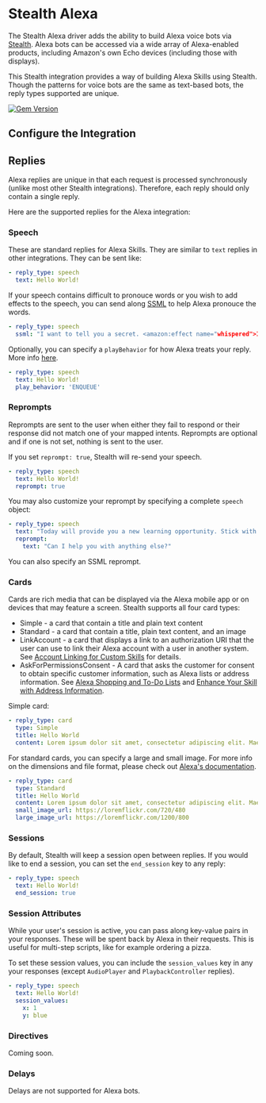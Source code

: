# Stealth Alexa

The Stealth Alexa driver adds the ability to build Alexa voice bots via [Stealth](https://github.com/hellostealth/stealth). Alexa bots can be accessed via a wide array of Alexa-enabled products, including Amazon's own Echo devices (including those with displays).

This Stealth integration provides a way of building Alexa Skills using Stealth. Though the patterns for voice bots are the same as text-based bots, the reply types supported are unique.

[![Gem Version](https://badge.fury.io/rb/stealth-alexa.svg)](https://badge.fury.io/rb/stealth-alexa)

## Configure the Integration

## Replies

Alexa replies are unique in that each request is processed synchronously (unlike most other Stealth integrations). Therefore, each reply should only contain a single reply.

Here are the supported replies for the Alexa integration:

### Speech

These are standard replies for Alexa Skills. They are similar to `text` replies in other integrations. They can be sent like:

```yaml
- reply_type: speech
  text: Hello World!
```

If your speech contains difficult to pronouce words or you wish to add effects to the speech, you can send along [SSML](https://developer.amazon.com/docs/custom-skills/speech-synthesis-markup-language-ssml-reference.html) to help Alexa pronouce the words.

```yaml
- reply_type: speech
  ssml: "I want to tell you a secret. <amazon:effect name="whispered">I see dead people.</amazon:effect>"
```

Optionally, you can specify a `playBehavior` for how Alexa treats your reply. More info [here](https://developer.amazon.com/docs/custom-skills/request-and-response-json-reference.html#outputspeech-object).

```yaml
- reply_type: speech
  text: Hello World!
  play_behavior: 'ENQUEUE'
```

### Reprompts

Reprompts are sent to the user when either they fail to respond or their response did not match one of your mapped intents. Reprompts are optional and if one is not set, nothing is sent to the user.

If you set `reprompt: true`, Stealth will re-send your speech.

```yaml
- reply_type: speech
  text: Hello World!
  reprompt: true
```

You may also customize your reprompt by specifying a complete `speech` object:

```yaml
- reply_type: speech
  text: "Today will provide you a new learning opportunity. Stick with it and the possibilities will be endless. Can I help you with anything else?"
  reprompt:
    text: "Can I help you with anything else?"
```

You can also specify an SSML reprompt.

### Cards

Cards are rich media that can be displayed via the Alexa mobile app or on devices that may feature a screen. Stealth supports all four card types:

* Simple - a card that contain a title and plain text content
* Standard - a card that contain a title, plain text content, and an image
* LinkAccount - a card that displays a link to an authorization URI that the user can use to link their Alexa account with a user in another system. See [Account Linking for Custom Skills](https://developer.amazon.com/docs/account-linking/account-linking-for-custom-skills.html) for details.
* AskForPermissionsConsent - A card that asks the customer for consent to obtain specific customer information, such as Alexa lists or address information. See [Alexa Shopping and To-Do Lists](https://developer.amazon.com/docs/custom-skills/access-the-alexa-shopping-and-to-do-lists.html#missing_permissions) and [Enhance Your Skill with Address Information](https://developer.amazon.com/docs/custom-skills/device-address-api.html).


Simple card:

```yaml
- reply_type: card
  type: Simple
  title: Hello World
  content: Lorem ipsum dolor sit amet, consectetur adipiscing elit. Maecenas pretium, sem sed placerat elementum, purus quam iaculis dolor, a euismod urna magna et sem.
```

For standard cards, you can specify a large and small image. For more info on the dimensions and file format, please check out [Alexa's documentation](https://developer.amazon.com/docs/custom-skills/include-a-card-in-your-skills-response.html#image_size).

```yaml
- reply_type: card
  type: Standard
  title: Hello World
  content: Lorem ipsum dolor sit amet, consectetur adipiscing elit. Maecenas pretium, sem sed placerat elementum, purus quam iaculis dolor, a euismod urna magna et sem.
  small_image_url: https://loremflickr.com/720/480
  large_image_url: https://loremflickr.com/1200/800
```

### Sessions

By default, Stealth will keep a session open between replies. If you would like to end a session, you can set the `end_session` key to any reply:

```yaml
- reply_type: speech
  text: Hello World!
  end_session: true
```

### Session Attributes

While your user's session is active, you can pass along key-value pairs in your responses. These will be spent back by Alexa in their requests. This is useful for multi-step scripts, like for example ordering a pizza.

To set these session values, you can include the `session_values` key in any your responses (except `AudioPlayer` and `PlaybackController` replies).

```yaml
- reply_type: speech
  text: Hello World!
  session_values:
    x: 1
    y: blue
```

### Directives

Coming soon.

### Delays

Delays are not supported for Alexa bots.
